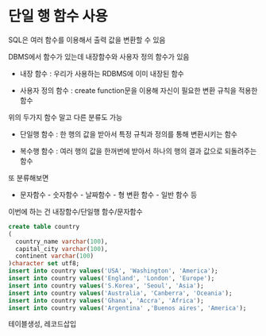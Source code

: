 # 단일 행 함수 사용

SQL은 여러 함수를 이용해서 출력 값을 변환할 수 있음

DBMS에서 함수가 있는데 내장함수와 사용자 정의 함수가 있음

 - 내장 함수 : 우리가 사용하는 RDBMS에 이미 내장된 함수

 - 사용자 정의 함수 : create function문을 이용해 자신이 필요한 변환 규칙을 적용한 함수

위의 두가지 함수 말고 다른 분류도 가능

 - 단일행 함수 : 한 행의 값을 받아서 특정 규칙과 정의를 통해 변환시키는 함수

 - 복수행 함수  : 여러 행의 값을 한꺼번에 받아서 하나의 행의 결과 값으로 되돌려주는 함수

또 분류해보면 

 - 문자함수 - 숫자함수 - 날짜함수 - 형 변환 함수 - 일반 함수 등

이번에 하는 건 내장함수/단일행 함수/문자함수

```sql
create table country
(
  country_name varchar(100),
  capital_city varchar(100),
  continent varchar(100)
)character set utf8;
insert into country values('USA', 'Washington', 'America');
insert into country values('England', 'London', 'Europe');
insert into country values('S.Korea', 'Seoul', 'Asia');
insert into country values('Australia', 'Canberra', 'Oceania');
insert into country values('Ghana', 'Accra', 'Africa');
insert into country values('Argentina' ,'Buenos aires', 'America');
```

 테이블생성, 레코드삽입  

<br><br><br><br><br><br><br><br><br><br>

